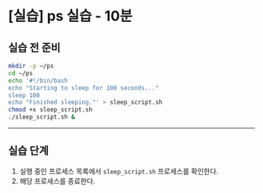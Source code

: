 # [실습] ps 실습 - 10분

## 실습 전 준비

```bash
mkdir -p ~/ps
cd ~/ps
echo '#!/bin/bash
echo "Starting to sleep for 100 seconds..."
sleep 100
echo "Finished sleeping."' > sleep_script.sh
chmod +x sleep_script.sh
./sleep_script.sh &
```

---

## 실습 단계

1. 실행 중인 프로세스 목록에서 `sleep_script.sh` 프로세스를 확인한다.
2. 해당 프로세스를 종료한다.
